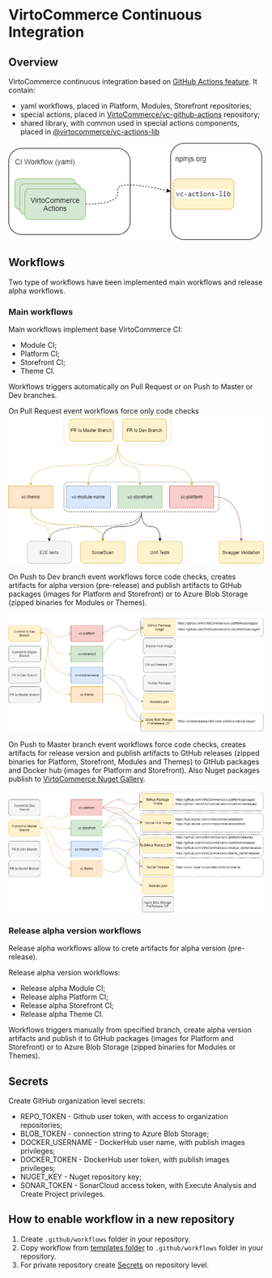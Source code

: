 # VirtoCommerce Continuous Integration

## Overview

VirtoCommerce continuous integration based on [GitHub Actions feature](https://docs.github.com/en/free-pro-team@latest/actions/learn-github-actions/introduction-to-github-actions). It contain:

* yaml workflows, placed in Platform, Modules, Storefront repositories;
* special actions, placed in [VirtoCommerce/vc-github-actions](https://github.com/VirtoCommerce/vc-github-actions) repository;
* shared library, with common used in special actions components, placed in [@virtocommerce/vc-actions-lib](https://www.npmjs.com/package/@virtocommerce/vc-actions-lib)

![VC CI Comonents](media/GitHub-Actions-flows-VC-CI-Components.png)

## Workflows

Two type of workflows have been implemented main workflows and release alpha workflows.

### Main workflows

Main workflows implement base VirtoCommerce CI:

* Module CI;
* Platform CI;
* Storefront CI;
* Theme CI.

Workflows triggers automatically on Pull Request or on Push to Master or Dev branches.

On Pull Request event workflows force only code checks
![Checks](media/GitHub-Actions-flows-Checks-Flow.png)

On Push to Dev branch event workflows force code checks, creates artifacts for alpha version (pre-release) and publish artifacts to GtHub packages (images for Platform and Storefront) or to Azure Blob Storage (zipped binaries for Modules or Themes).

![PreRelease Flow](media/GitHub-Actions-flows-PreRelease-Flow.png)

On Push to Master branch event workflows force code checks, creates artifacts for release version and publish artifacts to GtHub releases (zipped binaries for Platform, Storefront, Modules and Themes) to GtHub packages and Docker hub (images for Platform and Storefront). Also Nuget packages publish to [VirtoCommerce Nuget Gallery](https://www.nuget.org/profiles/VirtoCommerce).

![Release flow](media/GitHub-Actions-flows-Release-Flow.png)

### Release alpha version workflows

Release alpha workflows allow to crete artifacts for alpha version (pre-release).

Release alpha version workflows:

* Release alpha Module CI;
* Release alpha Platform CI;
* Release alpha Storefront CI;
* Release alpha Theme CI.

Workflows triggers manually from specified branch, create alpha version artifacts and publish it to GtHub packages (images for Platform and Storefront) or to Azure Blob Storage (zipped binaries for Modules or Themes).

## Secrets

Create GitHub organization level secrets:

* REPO_TOKEN - Github user token, with access to organization repositories;
* BLOB_TOKEN - connection string to Azure Blob Storage;
* DOCKER_USERNAME - DockerHub user name,  with publish images privileges;
* DOCKER_TOKEN - DockerHub user token,  with publish images privileges;
* NUGET_KEY - Nuget repository key;
* SONAR_TOKEN - SonarCloud access token, with Execute Analysis and Create Project privileges.

## How to enable workflow in a new repository

1. Create `.github/workflows` folder in your repository.
1. Copy workflow from [templates folder](https://github.com/VirtoCommerce/vc-github-actions/tree/master/deploy-workflow/workflows) to `.github/workflows` folder in your repository.
1. For private repository create [Secrets](#Secrets) on repository level.
